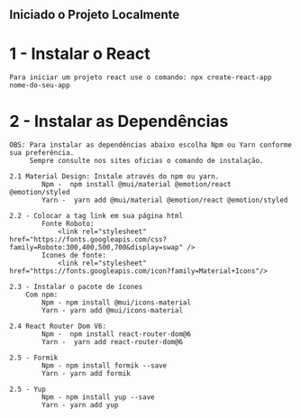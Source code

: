 ## Iniciado o Projeto Localmente

#   1 - Instalar o React

    Para iniciar um projeto react use o comando: npx create-react-app nome-do-seu-app


#   2 - Instalar as Dependências

    OBS: Para instalar as dependências abaixo escolha Npm ou Yarn conforme sua preferência.
         Sempre consulte nos sites oficias o comando de instalação.

    2.1 Material Design: Instale através do npm ou yarn.
            Npm -  npm install @mui/material @emotion/react @emotion/styled
            Yarn -  yarn add @mui/material @emotion/react @emotion/styled

    2.2 - Colocar a tag link em sua página html
            Fonte Roboto:
                <link rel="stylesheet" href="https://fonts.googleapis.com/css?family=Roboto:300,400,500,700&display=swap" />
            Icones de fonte:
                <link rel="stylesheet" href="https://fonts.googleapis.com/icon?family=Material+Icons"/>

    2.3 - Instalar o pacote de ícones
        Com npm:
            Npm - npm install @mui/icons-material
            Yarn - yarn add @mui/icons-material

    2.4 React Router Dom V6: 
            Npm -  npm install react-router-dom@6
            Yarn -  yarn add react-router-dom@6

    2.5 - Formik
            Npm - npm install formik --save
            Yarn - yarn add formik

    2.5 - Yup
            Npm - npm install yup --save
            Yarn - yarn add yup


